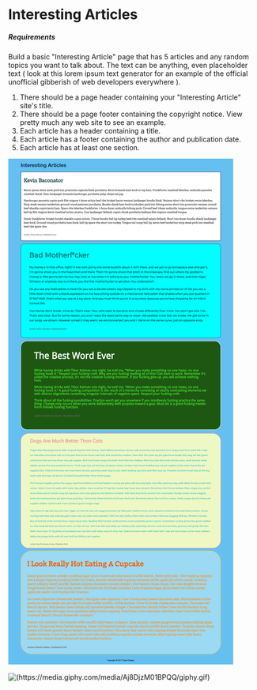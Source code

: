 # Interesting Articles

##### Requirements
Build a basic "Interesting Article" page that has 5 articles and any random topics you want to talk about. The text can be anything, even placeholder text ( look at this lorem ipsum text generator for an example of the official unofficial gibberish of web developers everywhere ).

1. There should be a page header containing your "Interesting Article" site's title.
1. There should be a page footer containing the copyright notice. View pretty much any web site to see an example.
1. Each article has a header containing a title.
1. Each article has a footer containing the author and publication date.
1. Each article has at least one section.

![](1_interesting-articles.png)

![(https://media.giphy.com/media/Aj8DjzM01BPQQ/giphy.gif)](https://media.giphy.com/media/Aj8DjzM01BPQQ/giphy.gif)
